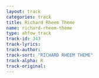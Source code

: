 ```yaml
---
layout: track
categories: track
title: Richard Rheem Theme
name: richard-rheem-theme
type: ahfow_track
track-id: 343
track-lyrics: 
track-author: 
track-sort: "RICHARD RHEEM THEME"
track-alpha: R
track-original: 
---
```

